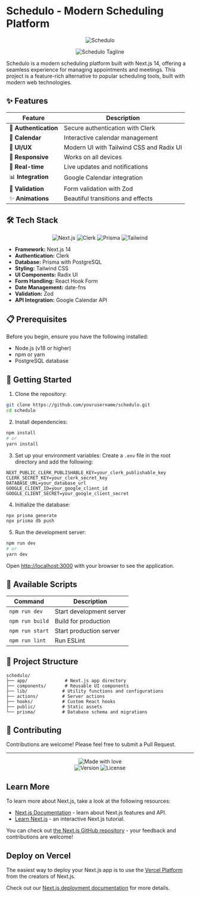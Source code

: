 # Schedulo - Modern Scheduling Platform

<div align="center">
  
  ![Schedulo](https://readme-typing-svg.herokuapp.com?font=Fira+Code&weight=500&size=40&pause=1000&color=2E7D32&center=true&vCenter=true&width=600&height=100&lines=Welcome+to+Schedulo!;Your+Modern+Scheduling+Solution)
  
  <img src="https://readme-typing-svg.herokuapp.com?font=Fira+Code&weight=500&size=25&pause=1000&color=2E7D32&center=true&vCenter=true&width=600&height=50&lines=Schedule+with+Ease+%7C+Meet+with+Confidence" alt="Schedulo Tagline">
  
</div>

Schedulo is a modern scheduling platform built with Next.js 14, offering a seamless experience for managing appointments and meetings. This project is a feature-rich alternative to popular scheduling tools, built with modern web technologies.

## ✨ Features

<div align="center">
  
  | Feature | Description |
  |---------|-------------|
  | 🔐 **Authentication** | Secure authentication with Clerk |
  | 📅 **Calendar** | Interactive calendar management |
  | 🎨 **UI/UX** | Modern UI with Tailwind CSS and Radix UI |
  | 📱 **Responsive** | Works on all devices |
  | 🔄 **Real-time** | Live updates and notifications |
  | 📊 **Integration** | Google Calendar integration |
  | 🎯 **Validation** | Form validation with Zod |
  | ✨ **Animations** | Beautiful transitions and effects |
  
</div>

## 🛠️ Tech Stack

<div align="center">
  
  <img src="https://img.shields.io/badge/Next.js-14-black?style=for-the-badge&logo=next.js&logoColor=white" alt="Next.js">
  <img src="https://img.shields.io/badge/Clerk-Auth-blue?style=for-the-badge&logo=clerk&logoColor=white" alt="Clerk">
  <img src="https://img.shields.io/badge/Prisma-DB-purple?style=for-the-badge&logo=prisma&logoColor=white" alt="Prisma">
  <img src="https://img.shields.io/badge/Tailwind-CSS-38B2AC?style=for-the-badge&logo=tailwind-css&logoColor=white" alt="Tailwind">
  
</div>

- **Framework:** Next.js 14
- **Authentication:** Clerk
- **Database:** Prisma with PostgreSQL
- **Styling:** Tailwind CSS
- **UI Components:** Radix UI
- **Form Handling:** React Hook Form
- **Date Management:** date-fns
- **Validation:** Zod
- **API Integration:** Google Calendar API

## 📋 Prerequisites

Before you begin, ensure you have the following installed:
- Node.js (v18 or higher)
- npm or yarn
- PostgreSQL database

## 🚀 Getting Started

1. Clone the repository:
```bash
git clone https://github.com/yourusername/schedulo.git
cd schedulo
```

2. Install dependencies:
```bash
npm install
# or
yarn install
```

3. Set up your environment variables:
Create a `.env` file in the root directory and add the following:
```env
NEXT_PUBLIC_CLERK_PUBLISHABLE_KEY=your_clerk_publishable_key
CLERK_SECRET_KEY=your_clerk_secret_key
DATABASE_URL=your_database_url
GOOGLE_CLIENT_ID=your_google_client_id
GOOGLE_CLIENT_SECRET=your_google_client_secret
```

4. Initialize the database:
```bash
npx prisma generate
npx prisma db push
```

5. Run the development server:
```bash
npm run dev
# or
yarn dev
```

Open [http://localhost:3000](http://localhost:3000) with your browser to see the application.

## 📜 Available Scripts

<div align="center">
  
  | Command | Description |
  |---------|-------------|
  | `npm run dev` | Start development server |
  | `npm run build` | Build for production |
  | `npm run start` | Start production server |
  | `npm run lint` | Run ESLint |
  
</div>

## 📁 Project Structure

```
schedulo/
├── app/              # Next.js app directory
├── components/       # Reusable UI components
├── lib/             # Utility functions and configurations
├── actions/         # Server actions
├── hooks/           # Custom React hooks
├── public/          # Static assets
└── prisma/          # Database schema and migrations
```

## 🤝 Contributing

Contributions are welcome! Please feel free to submit a Pull Request.

---

<div align="center">
  
  <img src="https://readme-typing-svg.herokuapp.com?font=Fira+Code&weight=500&size=20&pause=1000&color=2E7D32&center=true&vCenter=true&width=600&height=50&lines=Made+with+%E2%9D%A4%EF%B8%8F+by+Your+Team" alt="Made with love">
  
  <br>
  
  <img src="https://img.shields.io/badge/Version-1.0.0-blue?style=for-the-badge" alt="Version">
  <img src="https://img.shields.io/badge/License-MIT-green?style=for-the-badge" alt="License">
  
</div>

## Learn More

To learn more about Next.js, take a look at the following resources:

- [Next.js Documentation](https://nextjs.org/docs) - learn about Next.js features and API.
- [Learn Next.js](https://nextjs.org/learn) - an interactive Next.js tutorial.

You can check out [the Next.js GitHub repository](https://github.com/vercel/next.js) - your feedback and contributions are welcome!

## Deploy on Vercel

The easiest way to deploy your Next.js app is to use the [Vercel Platform](https://vercel.com/new?utm_medium=default-template&filter=next.js&utm_source=create-next-app&utm_campaign=create-next-app-readme) from the creators of Next.js.

Check out our [Next.js deployment documentation](https://nextjs.org/docs/app/building-your-application/deploying) for more details.

